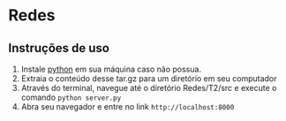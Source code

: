 # Redes



## Instruções de uso
1. Instale [python][1] em sua máquina caso não possua.
2. Extraia o conteúdo desse tar.gz para um diretório em seu computador
3. Através do terminal, navegue até o diretório Redes/T2/src e execute o comando `python server.py`
4. Abra seu navegador e entre no link `http://localhost:8000`


[1]: https://www.python.org/ "Python"